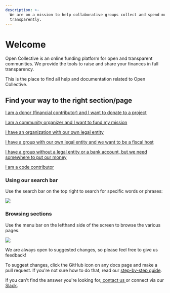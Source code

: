 ```yaml
---
description: >-
  We are on a mission to help collaborative groups collect and spend money
  transparently.
---
```


# Welcome

Open Collective is an online funding platform for open and transparent communities. We provide the tools to raise and share your finances in full transparency.

This is the place to find all help and documentation related to Open Collective.



## Find your way to the right section/page

[I am a donor (financial contributor) and I want to donate to a project](broken-reference)&#x20;

[I am a community organizer and I want to fund my mission ](collectives/collectives.md)

[I have an organization with our own legal entity](broken-reference)&#x20;

[I have a group with our own legal entity and we want to be a fiscal host ](broken-reference)

[I have a group without a legal entity or a bank account, but we need somewhere to put our money ](collectives/add-fiscal-host.md)

[I am a code contributor](contributing/development/)

### Using our search bar

Use the search bar on the top right to search for specific words or phrases:

![](.gitbook/assets/welcome-search-bar-2019-11-26.gif)

### Browsing sections

Use the menu bar on the lefthand side of the screen to browse the various pages.

![](.gitbook/assets/About\_Introduction\_Browsing\_Sections\_2021-08-12.gif)

We are always open to suggested changes, so please feel free to give us feedback!

To suggest changes, click the GitHub icon on any docs page and make a pull request. If you're not sure how to do that, read our [step-by-step guide](contributing/documentation/suggesting-changes.md).

If you can't find the answer you're looking for,[ contact us ](https://opencollective.com/contact)or connect via our [Slack](https://slack.opencollective.com).
